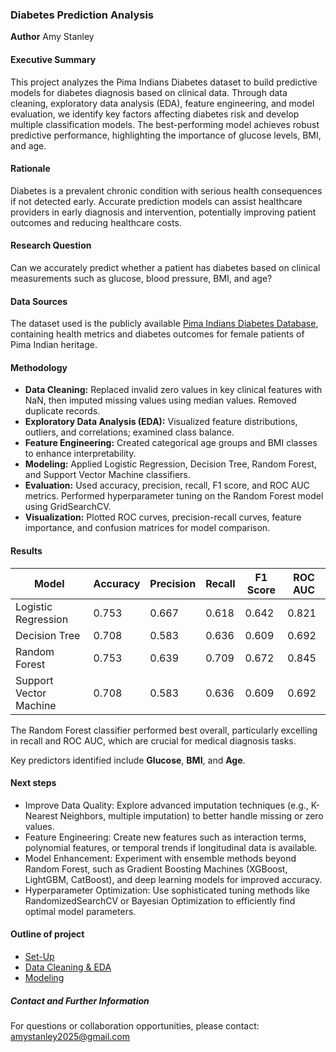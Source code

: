 ### Diabetes Prediction Analysis

**Author**
Amy Stanley

#### Executive Summary
This project analyzes the Pima Indians Diabetes dataset to build predictive models for diabetes diagnosis based on clinical data. Through data cleaning, exploratory data analysis (EDA), feature engineering, and model evaluation, we identify key factors affecting diabetes risk and develop multiple classification models. The best-performing model achieves robust predictive performance, highlighting the importance of glucose levels, BMI, and age.

#### Rationale
Diabetes is a prevalent chronic condition with serious health consequences if not detected early. Accurate prediction models can assist healthcare providers in early diagnosis and intervention, potentially improving patient outcomes and reducing healthcare costs.

#### Research Question
Can we accurately predict whether a patient has diabetes based on clinical measurements such as glucose, blood pressure, BMI, and age?

#### Data Sources
The dataset used is the publicly available [Pima Indians Diabetes Database](https://www.kaggle.com/uciml/pima-indians-diabetes-database), containing health metrics and diabetes outcomes for female patients of Pima Indian heritage.

#### Methodology

- **Data Cleaning:** Replaced invalid zero values in key clinical features with NaN, then imputed missing values using median values. Removed duplicate records.
- **Exploratory Data Analysis (EDA):** Visualized feature distributions, outliers, and correlations; examined class balance.
- **Feature Engineering:** Created categorical age groups and BMI classes to enhance interpretability.
- **Modeling:** Applied Logistic Regression, Decision Tree, Random Forest, and Support Vector Machine classifiers.
- **Evaluation:** Used accuracy, precision, recall, F1 score, and ROC AUC metrics. Performed hyperparameter tuning on the Random Forest model using GridSearchCV.
- **Visualization:** Plotted ROC curves, precision-recall curves, feature importance, and confusion matrices for model comparison.


#### Results
| Model                  | Accuracy | Precision | Recall | F1 Score | ROC AUC |
|------------------------|----------|-----------|--------|----------|---------|
| Logistic Regression     | 0.753    | 0.667     | 0.618  | 0.642    | 0.821   |
| Decision Tree          | 0.708    | 0.583     | 0.636  | 0.609    | 0.692   |
| Random Forest          | 0.753    | 0.639     | 0.709  | 0.672    | 0.845   |
| Support Vector Machine  | 0.708    | 0.583     | 0.636  | 0.609    | 0.692   |

The Random Forest classifier performed best overall, particularly excelling in recall and ROC AUC, which are crucial for medical diagnosis tasks.

Key predictors identified include **Glucose**, **BMI**, and **Age**.

#### Next steps
- Improve Data Quality: Explore advanced imputation techniques (e.g., K-Nearest Neighbors, multiple imputation) to better handle missing or zero values.
- Feature Engineering: Create new features such as interaction terms, polynomial features, or temporal trends if longitudinal data is available.
- Model Enhancement: Experiment with ensemble methods beyond Random Forest, such as Gradient Boosting Machines (XGBoost, LightGBM, CatBoost), and deep learning models for improved accuracy.
- Hyperparameter Optimization: Use sophisticated tuning methods like RandomizedSearchCV or Bayesian Optimization to efficiently find optimal model parameters.

#### Outline of project

- [Set-Up](https://github.com/amystanley25/diabetes-prediction-analysis/blob/master/proj-notebook.ipynb)
- [Data Cleaning & EDA](https://github.com/amystanley25/diabetes-prediction-analysis/blob/master/proj-notebook.ipynb)
- [Modeling](https://github.com/amystanley25/diabetes-prediction-analysis/blob/master/proj-notebook.ipynb)


##### Contact and Further Information
For questions or collaboration opportunities, please contact:  
amystanley2025@gmail.com
